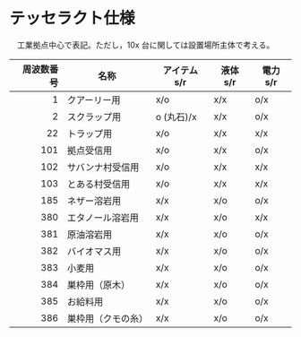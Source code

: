 # テッセラクト仕様

　工業拠点中心で表記。ただし，10x 台に関しては設置場所主体で考える。

|周波数番号|名称             |アイテム s/r|液体 s/r|電力 s/r|
|---------:|-----------------|------------|--------|--------|
|         1|クアーリー用     |x/o         |x/x     |o/x     |
|         2|スクラップ用     |o (丸石)/x  |x/x     |o/x     |
|        22|トラップ用       |x/o         |x/x     |x/x     |
|       101|拠点受信用       |x/o         |x/x     |o/x     |
|       102|サバンナ村受信用 |x/o         |x/x     |x/x     |
|       103|とある村受信用   |x/o         |x/x     |x/x     |
|       185|ネザー溶岩用     |x/x         |x/o     |o/x     |
|       380|エタノール溶岩用 |x/x         |x/o     |x/x     |
|       381|原油溶岩用       |x/x         |x/o     |o/x     |
|       382|バイオマス用     |x/x         |x/o     |o/x     |
|       383|小麦用           |x/x         |x/o     |o/x     |
|       384|巣枠用（原木）   |x/x         |x/o     |o/x     |
|       385|お給料用         |x/x         |x/o     |o/x     |
|       386|巣枠用（クモの糸）|x/x        |x/o     |o/x     |
